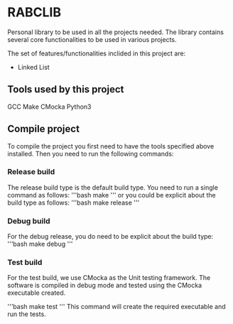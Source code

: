 
# RABCLIB

Personal library to be used in all the projects needed. The library contains
several core functionalities to be used in various projects.

The set of features/functionalities inclided in this project are:
- Linked List

## Tools used by this project

GCC
Make
CMocka
Python3

## Compile project

To compile the project you first need to have the tools specified above installed.
Then you need to run the following commands:

### Release build

The release build type is the default build type. You need to run a single command
as follows:
'''bash
make
'''
or you could be explicit about the build type as follows:
'''bash
make release
'''

### Debug build

For the debug release, you do need to be explicit about the build type:
'''bash
make debug
'''

### Test build

For the test build, we use CMocka as the Unit testing framework. The software
is compiled in debug mode and tested using the CMocka executable created.

'''bash
make test
'''
This command will create the required executable and run the tests.
